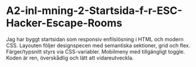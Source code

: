 # A2-inl-mning-2-Startsida-f-r-ESC-Hacker-Escape-Rooms
Jag har byggt startsidan som responsiv enfilslösning i HTML och modern CSS. Layouten följer designspecen med semantiska sektioner, grid och flex. Färger/typsnitt styrs via CSS-variabler. Mobilmeny med tillgängligt toggle. Koden är ren, överskådlig och lätt att vidareutveckla.
